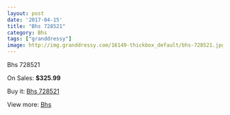 ```yaml
---
layout: post
date: '2017-04-15'
title: "Bhs 728521"
category: Bhs
tags: ["granddressy"]
image: http://img.granddressy.com/16149-thickbox_default/bhs-728521.jpg
---
```

Bhs 728521

On Sales: **$325.99**
<a href="https://www.granddressy.com/en/bhs/15159-bhs-728521.html"><amp-img layout="responsive" width="600" height="600" src="//img.granddressy.com/16149-thickbox_default/bhs-728521.jpg" alt="Bhs 728521 0" /></a>

Buy it: [Bhs 728521](https://www.granddressy.com/en/bhs/15159-bhs-728521.html "Bhs 728521")

View more: [Bhs](https://www.granddressy.com/en/268-bhs "Bhs")